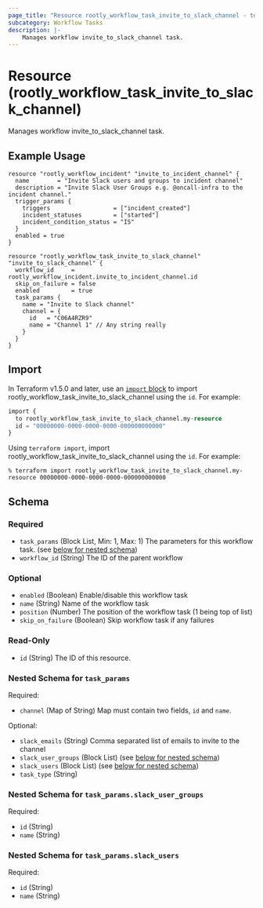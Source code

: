 ```yaml
---
page_title: "Resource rootly_workflow_task_invite_to_slack_channel - terraform-provider-rootly"
subcategory: Workflow Tasks
description: |-
    Manages workflow invite_to_slack_channel task.
---
```


# Resource (rootly_workflow_task_invite_to_slack_channel)

Manages workflow invite_to_slack_channel task.

## Example Usage

```shell
resource "rootly_workflow_incident" "invite_to_incident_channel" {
  name        = "Invite Slack users and groups to incident channel"
  description = "Invite Slack User Groups e.g. @oncall-infra to the incident channel."
  trigger_params {
    triggers                  = ["incident_created"]
    incident_statuses         = ["started"]
    incident_condition_status = "IS"
  }
  enabled = true
}

resource "rootly_workflow_task_invite_to_slack_channel" "invite_to_slack_channel" {
  workflow_id     = rootly_workflow_incident.invite_to_incident_channel.id
  skip_on_failure = false
  enabled         = true
  task_params {
    name = "Invite to Slack channel"
    channel = {
      id   = "C06A4RZR9"
      name = "Channel 1" // Any string really
    }
  }
}
```

## Import

In Terraform v1.5.0 and later, use an [`import` block](https://developer.hashicorp.com/terraform/language/import) to import rootly_workflow_task_invite_to_slack_channel using the `id`. For example:

```terraform
import {
  to rootly_workflow_task_invite_to_slack_channel.my-resource
  id = "00000000-0000-0000-0000-000000000000"
}
```

Using `terraform import`, import rootly_workflow_task_invite_to_slack_channel using the `id`. For example:

```console
% terraform import rootly_workflow_task_invite_to_slack_channel.my-resource 00000000-0000-0000-0000-000000000000
```

<!-- schema generated by tfplugindocs -->
## Schema

### Required

- `task_params` (Block List, Min: 1, Max: 1) The parameters for this workflow task. (see [below for nested schema](#nestedblock--task_params))
- `workflow_id` (String) The ID of the parent workflow

### Optional

- `enabled` (Boolean) Enable/disable this workflow task
- `name` (String) Name of the workflow task
- `position` (Number) The position of the workflow task (1 being top of list)
- `skip_on_failure` (Boolean) Skip workflow task if any failures

### Read-Only

- `id` (String) The ID of this resource.

<a id="nestedblock--task_params"></a>
### Nested Schema for `task_params`

Required:

- `channel` (Map of String) Map must contain two fields, `id` and `name`.

Optional:

- `slack_emails` (String) Comma separated list of emails to invite to the channel
- `slack_user_groups` (Block List) (see [below for nested schema](#nestedblock--task_params--slack_user_groups))
- `slack_users` (Block List) (see [below for nested schema](#nestedblock--task_params--slack_users))
- `task_type` (String)

<a id="nestedblock--task_params--slack_user_groups"></a>
### Nested Schema for `task_params.slack_user_groups`

Required:

- `id` (String)
- `name` (String)


<a id="nestedblock--task_params--slack_users"></a>
### Nested Schema for `task_params.slack_users`

Required:

- `id` (String)
- `name` (String)
